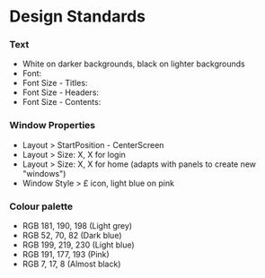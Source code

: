 # Design Standards

### Text
- White on darker backgrounds, black on lighter backgrounds
- Font:
- Font Size - Titles: 
- Font Size - Headers:
- Font Size - Contents: 

### Window Properties
- Layout > StartPosition - CenterScreen
- Layout > Size: X, X for login
- Layout > Size: X, X for home (adapts with panels to create new "windows")
- Window Style > £ icon, light blue on pink

### Colour palette
- RGB 181, 190, 198 (Light grey)
- RGB 52, 70, 82 (Dark blue)
- RGB 199, 219, 230 (Light blue)
- RGB 191, 177, 193 (Pink)
- RGB 7, 17, 8 (Almost black)

